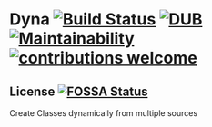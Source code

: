 
# Dyna [![Build Status](https://travis-ci.org/pardhasm/Dyna.svg?branch=master)](https://travis-ci.org/pardhasm/Dyna) [![DUB](https://img.shields.io/dub/l/vibe-d.svg)]() [![Maintainability](https://api.codeclimate.com/v1/badges/d1164bef8917f40eb049/maintainability)](https://codeclimate.com/github/pardhasm/Dyna/maintainability) [![contributions welcome](https://img.shields.io/badge/contributions-welcome-brightgreen.svg?style=flat)](https://github.com/pardhasm/Dyna/issues) 
## License [![FOSSA Status](https://app.fossa.io/api/projects/git%2Bgithub.com%2Fpardhasm%2FDyna.svg?type=large)](https://app.fossa.io/projects/git%2Bgithub.com%2Fpardhasm%2FDyna?ref=badge_large) 
  
Create Classes dynamically from multiple sources

